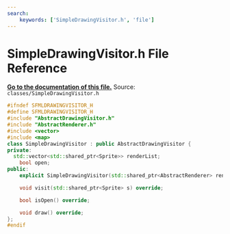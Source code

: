 ```yaml
---
search:
    keywords: ['SimpleDrawingVisitor.h', 'file']
---
```


# SimpleDrawingVisitor.h File Reference

**[Go to the documentation of this file.](_simple_drawing_visitor_8h.md)**
Source: `classes/SimpleDrawingVisitor.h`

    
    
    
    
    
    
    
    
    
    
    
    
    
```cpp
#ifndef SFMLDRAWINGVISITOR_H
#define SFMLDRAWINGVISITOR_H
#include "AbstractDrawingVisitor.h"
#include "AbstractRenderer.h"
#include <vector>
#include <map>
class SimpleDrawingVisitor : public AbstractDrawingVisitor {
private:
  std::vector<std::shared_ptr<Sprite>> renderList;
    bool open;
public:
    explicit SimpleDrawingVisitor(std::shared_ptr<AbstractRenderer> renderer);

    void visit(std::shared_ptr<Sprite> s) override;

    bool isOpen() override;

    void draw() override;
};
#endif
```


    
  
